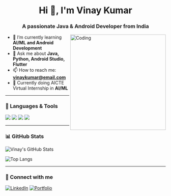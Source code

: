 <h1 align="center">Hi 👋, I'm Vinay Kumar</h1>
<h3 align="center">A passionate Java & Android Developer from India</h3>

<img align="right" alt="Coding" width="300" src="https://cdn.dribbble.com/users/1162077/screenshots/3848914/media/320984a9ca58b3c73274c9259ecf6de8.gif">

- 🌱 I’m currently learning **AI/ML and Android Development**
- 💬 Ask me about **Java, Python, Android Studio, Flutter**
- 📫 How to reach me: **vinaykumar@email.com**
- 💼 Currently doing AICTE Virtual Internship in **AI/ML**

---

### 🚀 Languages & Tools

<p align="left">
  <img src="https://img.shields.io/badge/Java-ED8B00?style=for-the-badge&logo=java&logoColor=white"/>
  <img src="https://img.shields.io/badge/Android-3DDC84?style=for-the-badge&logo=android&logoColor=white"/>
  <img src="https://img.shields.io/badge/Python-3670A0?style=for-the-badge&logo=python&logoColor=white"/>
  <img src="https://img.shields.io/badge/GitHub-181717?style=for-the-badge&logo=github&logoColor=white"/>
</p>

---

### 📊 GitHub Stats

![Vinay's GitHub Stats](https://github-readme-stats.vercel.app/api?username=TechieV&show_icons=true&theme=tokyonight)

![Top Langs](https://github-readme-stats.vercel.app/api/top-langs/?username=TechieV&layout=compact&theme=tokyonight)

---

### 🔗 Connect with me

[![LinkedIn](https://img.shields.io/badge/LinkedIn-blue?style=for-the-badge&logo=linkedin)]([https://www.linkedin.com/in/yourprofile](https://www.linkedin.com/in/vinay-kumar-546685275/))
[![Portfolio](https://img.shields.io/badge/Portfolio-grey?style=for-the-badge&logo=google-chrome)](https://yourportfolio.com)
